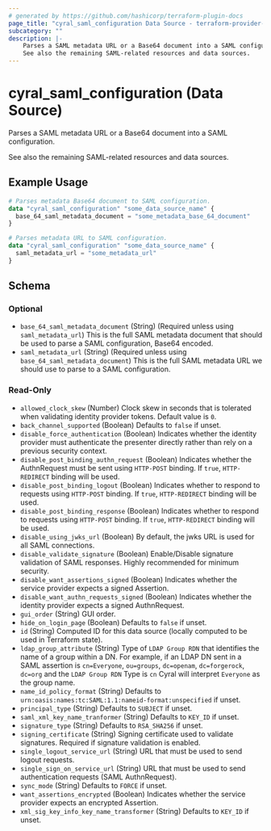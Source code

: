 ```yaml
---
# generated by https://github.com/hashicorp/terraform-plugin-docs
page_title: "cyral_saml_configuration Data Source - terraform-provider-cyral"
subcategory: ""
description: |-
    Parses a SAML metadata URL or a Base64 document into a SAML configuration.
    See also the remaining SAML-related resources and data sources.
---
```


# cyral_saml_configuration (Data Source)

Parses a SAML metadata URL or a Base64 document into a SAML configuration.

See also the remaining SAML-related resources and data sources.

## Example Usage

```terraform
# Parses metadata Base64 document to SAML configuration.
data "cyral_saml_configuration" "some_data_source_name" {
  base_64_saml_metadata_document = "some_metadata_base_64_document"
}

# Parses metadata URL to SAML configuration.
data "cyral_saml_configuration" "some_data_source_name" {
  saml_metadata_url = "some_metadata_url"
}
```

<!-- schema generated by tfplugindocs -->

## Schema

### Optional

-   `base_64_saml_metadata_document` (String) (Required unless using `saml_metadata_url`) This is the full SAML metadata document that should be used to parse a SAML configuration, Base64 encoded.
-   `saml_metadata_url` (String) (Required unless using `base_64_saml_metadata_document`) This is the full SAML metadata URL we should use to parse to a SAML configuration.

### Read-Only

-   `allowed_clock_skew` (Number) Clock skew in seconds that is tolerated when validating identity provider tokens. Default value is `0`.
-   `back_channel_supported` (Boolean) Defaults to `false` if unset.
-   `disable_force_authentication` (Boolean) Indicates whether the identity provider must authenticate the presenter directly rather than rely on a previous security context.
-   `disable_post_binding_authn_request` (Boolean) Indicates whether the AuthnRequest must be sent using `HTTP-POST` binding. If `true`, `HTTP-REDIRECT` binding will be used.
-   `disable_post_binding_logout` (Boolean) Indicates whether to respond to requests using `HTTP-POST` binding. If `true`, `HTTP-REDIRECT` binding will be used.
-   `disable_post_binding_response` (Boolean) Indicates whether to respond to requests using `HTTP-POST` binding. If `true`, `HTTP-REDIRECT` binding will be used.
-   `disable_using_jwks_url` (Boolean) By default, the jwks URL is used for all SAML connections.
-   `disable_validate_signature` (Boolean) Enable/Disable signature validation of SAML responses. Highly recommended for minimum security.
-   `disable_want_assertions_signed` (Boolean) Indicates whether the service provider expects a signed Assertion.
-   `disable_want_authn_requests_signed` (Boolean) Indicates whether the identity provider expects a signed AuthnRequest.
-   `gui_order` (String) GUI order.
-   `hide_on_login_page` (Boolean) Defaults to `false` if unset.
-   `id` (String) Computed ID for this data source (locally computed to be used in Terraform state).
-   `ldap_group_attribute` (String) Type of `LDAP Group RDN` that identifies the name of a group within a DN. For example, if an LDAP DN sent in a SAML assertion is `cn=Everyone`, `ou=groups`, `dc=openam`, `dc=forgerock`, `dc=org` and the `LDAP Group RDN` Type is `cn` Cyral will interpret `Everyone` as the group name.
-   `name_id_policy_format` (String) Defaults to `urn:oasis:names:tc:SAML:1.1:nameid-format:unspecified` if unset.
-   `principal_type` (String) Defaults to `SUBJECT` if unset.
-   `saml_xml_key_name_tranformer` (String) Defaults to `KEY_ID` if unset.
-   `signature_type` (String) Defaults to `RSA_SHA256` if unset.
-   `signing_certificate` (String) Signing certificate used to validate signatures. Required if signature validation is enabled.
-   `single_logout_service_url` (String) URL that must be used to send logout requests.
-   `single_sign_on_service_url` (String) URL that must be used to send authentication requests (SAML AuthnRequest).
-   `sync_mode` (String) Defaults to `FORCE` if unset.
-   `want_assertions_encrypted` (Boolean) Indicates whether the service provider expects an encrypted Assertion.
-   `xml_sig_key_info_key_name_transformer` (String) Defaults to `KEY_ID` if unset.

